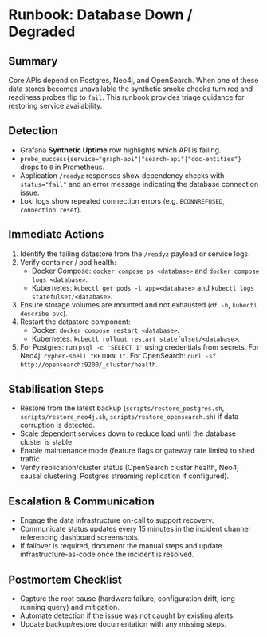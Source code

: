 # Runbook: Database Down / Degraded

## Summary
Core APIs depend on Postgres, Neo4j, and OpenSearch. When one of these data stores becomes unavailable the synthetic smoke checks turn red and readiness probes flip to `fail`. This runbook provides triage guidance for restoring service availability.

## Detection
- Grafana **Synthetic Uptime** row highlights which API is failing.
- `probe_success{service="graph-api"|"search-api"|"doc-entities"}` drops to `0` in Prometheus.
- Application `/readyz` responses show dependency checks with `status="fail"` and an error message indicating the database connection issue.
- Loki logs show repeated connection errors (e.g. `ECONNREFUSED`, `connection reset`).

## Immediate Actions
1. Identify the failing datastore from the `/readyz` payload or service logs.
2. Verify container / pod health:
   - Docker Compose: `docker compose ps <database>` and `docker compose logs <database>`.
   - Kubernetes: `kubectl get pods -l app=<database>` and `kubectl logs statefulset/<database>`.
3. Ensure storage volumes are mounted and not exhausted (`df -h`, `kubectl describe pvc`).
4. Restart the datastore component:
   - Docker: `docker compose restart <database>`.
   - Kubernetes: `kubectl rollout restart statefulset/<database>`.
5. For Postgres: run `psql -c 'SELECT 1'` using credentials from secrets. For Neo4j: `cypher-shell "RETURN 1"`. For OpenSearch: `curl -sf http://opensearch:9200/_cluster/health`.

## Stabilisation Steps
- Restore from the latest backup (`scripts/restore_postgres.sh`, `scripts/restore_neo4j.sh`, `scripts/restore_opensearch.sh`) if data corruption is detected.
- Scale dependent services down to reduce load until the database cluster is stable.
- Enable maintenance mode (feature flags or gateway rate limits) to shed traffic.
- Verify replication/cluster status (OpenSearch cluster health, Neo4j causal clustering, Postgres streaming replication if configured).

## Escalation & Communication
- Engage the data infrastructure on-call to support recovery.
- Communicate status updates every 15 minutes in the incident channel referencing dashboard screenshots.
- If failover is required, document the manual steps and update infrastructure-as-code once the incident is resolved.

## Postmortem Checklist
- Capture the root cause (hardware failure, configuration drift, long-running query) and mitigation.
- Automate detection if the issue was not caught by existing alerts.
- Update backup/restore documentation with any missing steps.
